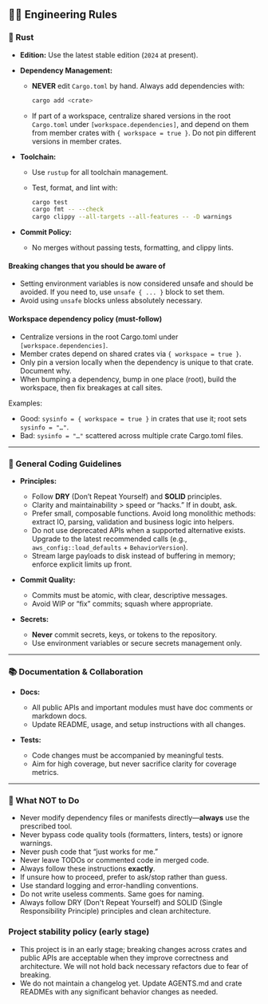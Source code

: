 ## 🧑‍💻 Engineering Rules

### 🦀 Rust

* **Edition:** Use the latest stable edition (`2024` at present).
* **Dependency Management:**

  * **NEVER** edit `Cargo.toml` by hand. Always add dependencies with:

    ```sh
    cargo add <crate>
    ```
  * If part of a workspace, centralize shared versions in the root `Cargo.toml` under `[workspace.dependencies]`, and depend on them from member crates with `{ workspace = true }`. Do not pin different versions in member crates.
* **Toolchain:**

  * Use `rustup` for all toolchain management.
  * Test, format, and lint with:

    ```sh
    cargo test
    cargo fmt -- --check
    cargo clippy --all-targets --all-features -- -D warnings
    ```
* **Commit Policy:**

  * No merges without passing tests, formatting, and clippy lints.

#### Breaking changes that you should be aware of
* Setting environment variables is now considered unsafe and should be avoided. If you need to, use `unsafe { ... }` block to set them.
* Avoid using `unsafe` blocks unless absolutely necessary.

#### Workspace dependency policy (must-follow)

- Centralize versions in the root Cargo.toml under `[workspace.dependencies]`.
- Member crates depend on shared crates via `{ workspace = true }`.
- Only pin a version locally when the dependency is unique to that crate. Document why.
- When bumping a dependency, bump in one place (root), build the workspace, then fix breakages at call sites.

Examples:
- Good: `sysinfo = { workspace = true }` in crates that use it; root sets `sysinfo = "…"`.
- Bad: `sysinfo = "…"` scattered across multiple crate Cargo.toml files.

---

### 🚦 General Coding Guidelines

* **Principles:**

  * Follow **DRY** (Don’t Repeat Yourself) and **SOLID** principles.
  * Clarity and maintainability > speed or “hacks.” If in doubt, ask.
  * Prefer small, composable functions. Avoid long monolithic methods: extract IO, parsing, validation and business logic into helpers.
  * Do not use deprecated APIs when a supported alternative exists. Upgrade to the latest recommended calls (e.g., `aws_config::load_defaults` + `BehaviorVersion`).
  * Stream large payloads to disk instead of buffering in memory; enforce explicit limits up front.

* **Commit Quality:**

  * Commits must be atomic, with clear, descriptive messages.
  * Avoid WIP or “fix” commits; squash where appropriate.

* **Secrets:**

  * **Never** commit secrets, keys, or tokens to the repository.
  * Use environment variables or secure secrets management only.

---

### 📚 Documentation & Collaboration

* **Docs:**

  * All public APIs and important modules must have doc comments or markdown docs.
  * Update README, usage, and setup instructions with all changes.

* **Tests:**

  * Code changes must be accompanied by meaningful tests.
  * Aim for high coverage, but never sacrifice clarity for coverage metrics.

---

### 🛑 What NOT to Do

* Never modify dependency files or manifests directly—**always** use the prescribed tool.
* Never bypass code quality tools (formatters, linters, tests) or ignore warnings.
* Never push code that “just works for me.”
* Never leave TODOs or commented code in merged code.
* Always follow these instructions **exactly**.
* If unsure how to proceed, prefer to ask/stop rather than guess.
* Use standard logging and error-handling conventions.
* Do not write useless comments. Same goes for naming.
* Always follow DRY (Don't Repeat Yourself) and SOLID (Single Responsibility Principle) principles and clean architecture.

### Project stability policy (early stage)

- This project is in an early stage; breaking changes across crates and public APIs are acceptable when they improve correctness and architecture. We will not hold back necessary refactors due to fear of breaking.
- We do not maintain a changelog yet. Update AGENTS.md and crate READMEs with any significant behavior changes as needed.
